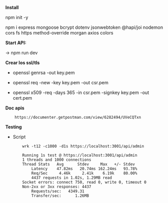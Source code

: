**Install**

npm init -y

npm i express mongoose bcrypt dotenv jsonwebtoken @hapi/joi nodemon cors fs https method-override morgan axios colors

**Start API:**

 -> npm run dev

**Crear los ssl/tls**

  *  openssl genrsa -out key.pem
 
  *  openssl req -new -key key.pem -out csr.pem
  
  *  openssl x509 -req -days 365 -in csr.pem -signkey key.pem -out cert.pem

**Doc apis** 

        https://documenter.getpostman.com/view/6282494/UVeCQTxn

**Testing**

  - Script 
        
            wrk -t12 -c1000 -d1s https://localhost:3001/api/admin

            Running 1s test @ https://localhost:3001/api/admin
            1 threads and 1000 connections
            Thread Stats   Avg      Stdev     Max   +/- Stdev
                Latency    47.82ms   20.74ms 162.24ms   93.78%
                Req/Sec     4.46k     2.41k    6.19k    80.00%
                4437 requests in 1.02s, 1.29MB read
            Socket errors: connect 750, read 0, write 0, timeout 0
            Non-2xx or 3xx responses: 4437
                Requests/sec:   4349.31
                Transfer/sec:      1.26MB